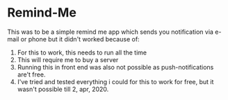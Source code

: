 # Remind-Me

This was to be a simple remind me app which sends you notification via e-mail or phone but it didn't worked because of:

1. For this to work, this needs to run all the time
2. This will require me to buy a server 
3. Running this in front end was also not possible as push-notifications are't free.
4. I've tried and tested everything i could for this to work for free, but it wasn't possible till 2, apr, 2020.
